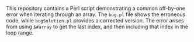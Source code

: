This repository contains a Perl script demonstrating a common off-by-one error when iterating through an array.  The `bug.pl` file shows the erroneous code, while `bugSolution.pl` provides a corrected version.  The error arises from using `$#array` to get the last index, and then including that index in the loop range.